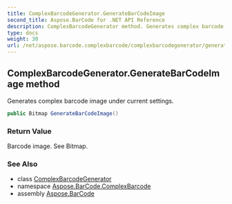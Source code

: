 ```yaml
---
title: ComplexBarcodeGenerator.GenerateBarCodeImage
second_title: Aspose.BarCode for .NET API Reference
description: ComplexBarcodeGenerator method. Generates complex barcode image under current settings
type: docs
weight: 30
url: /net/aspose.barcode.complexbarcode/complexbarcodegenerator/generatebarcodeimage/
---
```

## ComplexBarcodeGenerator.GenerateBarCodeImage method

Generates complex barcode image under current settings.

```csharp
public Bitmap GenerateBarCodeImage()
```

### Return Value

Barcode image. See Bitmap.

### See Also

* class [ComplexBarcodeGenerator](../)
* namespace [Aspose.BarCode.ComplexBarcode](../../complexbarcodegenerator/)
* assembly [Aspose.BarCode](../../../)


